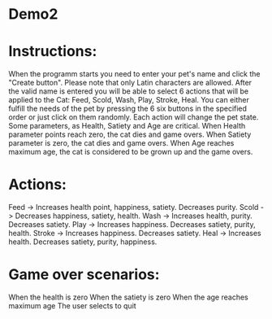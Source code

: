 # Demo2

# Instructions:
When the programm starts you need to enter your pet's name and click the "Create button". Please note that only Latin characters are allowed.
After the valid name is entered you will be able to select 6 actions that will be applied to the Cat: Feed, Scold, Wash, Play, Stroke, Heal. You can either fulfill the needs of the pet by pressing the 6 six buttons in the specified order or just click on them randomly. Each action will change the pet state.
Some parameters, as Health, Satiety and Age are critical. When Health parameter points reach zero, the cat dies and game overs. When Satiety parameter is zero, the cat dies and game overs. When Age reaches maximum age, the cat is considered to be grown up and the game overs.

# Actions:
Feed -> Increases health point, happiness, satiety. Decreases purity.
Scold -> Decreases happiness, satiety, health.
Wash -> Increases health, purity. Decreases satiety.
Play -> Increases happiness. Decreases satiety, purity, health.
Stroke -> Increases happiness. Decreases satiety.
Heal -> Increases health. Decreases satiety, purity, happiness.

# Game over scenarios:
When the health is zero
When the satiety is zero
When the age reaches maximum age
The user selects to quit
